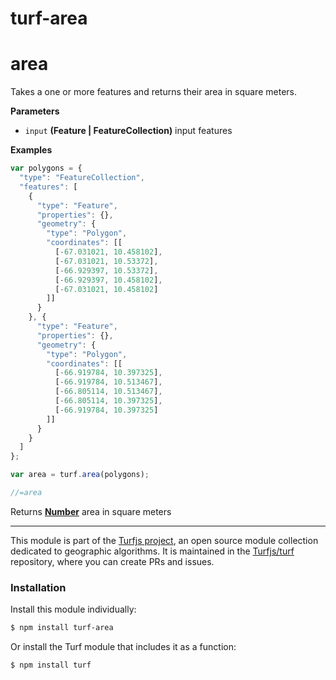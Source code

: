 # turf-area

# area

Takes a one or more features and returns their area
in square meters.

**Parameters**

-   `input` **(Feature | FeatureCollection)** input features

**Examples**

```javascript
var polygons = {
  "type": "FeatureCollection",
  "features": [
    {
      "type": "Feature",
      "properties": {},
      "geometry": {
        "type": "Polygon",
        "coordinates": [[
          [-67.031021, 10.458102],
          [-67.031021, 10.53372],
          [-66.929397, 10.53372],
          [-66.929397, 10.458102],
          [-67.031021, 10.458102]
        ]]
      }
    }, {
      "type": "Feature",
      "properties": {},
      "geometry": {
        "type": "Polygon",
        "coordinates": [[
          [-66.919784, 10.397325],
          [-66.919784, 10.513467],
          [-66.805114, 10.513467],
          [-66.805114, 10.397325],
          [-66.919784, 10.397325]
        ]]
      }
    }
  ]
};

var area = turf.area(polygons);

//=area
```

Returns **[Number](https://developer.mozilla.org/en-US/docs/Web/JavaScript/Reference/Global_Objects/Number)** area in square meters

---

This module is part of the [Turfjs project](http://turfjs.org/), an open source
module collection dedicated to geographic algorithms. It is maintained in the
[Turfjs/turf](https://github.com/Turfjs/turf) repository, where you can create
PRs and issues.

### Installation

Install this module individually:

```sh
$ npm install turf-area
```

Or install the Turf module that includes it as a function:

```sh
$ npm install turf
```
